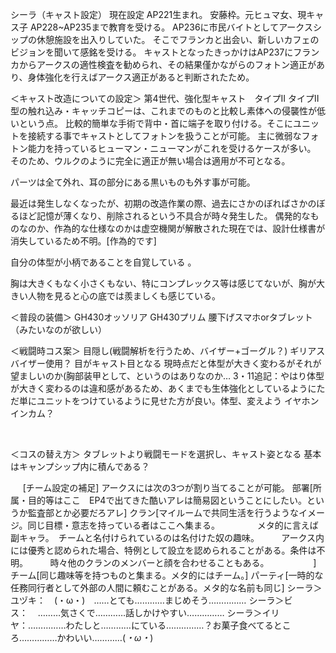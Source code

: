 シーラ（キャスト設定）
現在設定
AP221生まれ。
安藤枠。元ヒュマ女、現キャス子
AP228~AP235まで教育を受ける。
AP236に市民バイトとしてアークスシップの休憩施設を出入りしていた。
そこでフランカと出会い、新しいカフェのビジョンを聞いて感銘を受ける。
キャストとなったきっかけはAP237にフランカからアークスの適性検査を勧められ、その結果僅かながらのフォトン適正があり、身体強化を行えばアークス適正があると判断されたため。


＜キャスト改造についての設定＞
第4世代、強化型キャスト　タイプII
タイプII型の触れ込み・キャッチコピーは、これまでのものと比較し素体への侵襲性が低いという点。
比較的簡単な手術で背中・首に端子を取り付ける。そこにユニットを接続する事でキャストとしてフォトンを扱うことが可能。
主に微弱なフォトン能力を持っているヒューマン・ニューマンがこれを受けるケースが多い。
そのため、ウルクのように完全に適正が無い場合は適用が不可となる。

パーツは全て外れ、耳の部分にある黒いものも外す事が可能。

最近は発生しなくなったが、初期の改造作業の際、過去にさかのぼればさかのぼるほど記憶が薄くなり、削除されるという不具合が時々発生した。
偶発的なものなのか、作為的な仕様なのかは虚空機関が解散された現在では、設計仕様書が消失しているため不明。[作為的です]

自分の体型が小柄であることを自覚している
。

胸は大きくもなく小さくもない、特にコンプレックス等は感じてないが、胸が大きい人物を見ると心の底では羨ましくも感じている。

＜普段の装備＞
GH430オッソリア
GH430プリム
腰下げスマホorタブレット（みたいなのが欲しい）

＜戦闘時コス案＞
目隠し(戦闘解析を行うため、バイザー+ゴーグル？)
ギリアスバイザー使用？
目がキャスト目となる
現時点だと体型が大きく変わるがそれが望ましいのか(胸部装甲として、というのはありなのか…
3・11追記：やはり体型が大きく変わるのは違和感があるため、あくまでも生体強化としているようにただ単にユニットをつけているように見せた方が良い。体型、変えよう
イヤホンインカム？

 


＜コスの替え方＞
タブレットより戦闘モードを選択し、キャスト姿となる
基本はキャンプシップ内に積んである？



    
[チーム設定の補足]
アークスには次の3つが割り当てることが可能。
部署[所属・目的等はここ　EP4で出てきた酷いアレは簡易図ということにしたい。というか監査部とか必要だろアレ]
クラン[マイルームで共同生活を行うようなイメージ。同じ目標・意志を持っている者はここへ集まる。
　　　　メタ的に言えば副キャラ。　チームと名付けられているのは名付けた奴の趣味。
        アークス内には優秀と認められた場合、特例として設立を認められることがある。条件は不明。
        時々他のクランのメンバーと顔を合わせることもある。
        
        ]
チーム[同じ趣味等を持つものと集まる。メタ的にはチーム。]
パーティ[一時的な任務同行者として外部の人間に頼むことがある。メタ的な名前も同じ]
シーラ＞ユヅキ：　(・ω・)　……とても…………まじめそう……………
シーラ＞ビス：    ………気さくで…………話しかけやすい……………
シーラ＞イリヤ：……………わたしと…………にている……………？お菓子食べてるところ……………かわいい…………(*・ω・*)　